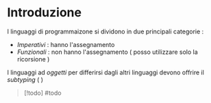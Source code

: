 # Introduzione

I linguaggi di programmaizone si dividono in due principali categorie :
+ *Imperativi* : hanno l'assegnamento
+ *Funzionali* : non hanno l'assegnamento ( posso utilizzare solo la ricorsione )

I linguaggi ad *oggetti* per differirsi dagli altri linguaggi devono offrire il *subtyping* (  )

>[!todo]
>#todo


